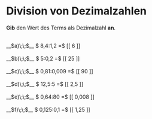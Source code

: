 <!--
version:  0.0.1

language: de

@style
main > *:not(:last-child) {
  margin-bottom: 3rem;
}

input {
    text-align: center;
}

.flex-container {
    display: flex;
    flex-wrap: wrap;
    align-items: stretch;
    gap: 20px;
}

.flex-child {
    flex: 1;
    min-width: 350px;
    margin-right: 20px;
}

@media (max-width: 400px) {
    .flex-child {
        flex: 100%;
        margin-right: 0;
    }
}
@end

formula: \carry   \textcolor{red}{\scriptsize #1}
formula: \digit   \rlap{\carry{#1}}\phantom{#2}#2
formula: \permil  \text{‰}

import: https://raw.githubusercontent.com/LiaTemplates/Tikz-Jax/main/README.md

script: https://cdn.jsdelivr.net/gh/LiaTemplates/Tikz-Jax@main/dist/index.js


tags: Division, Dezimalzahlen, sehr leicht, sehr niedrig, Angeben

comment: Multipliziere Dezimalzahlen im Kopf.

author: Martin Lommatzsch

-->




# Division von Dezimalzahlen

**Gib** den Wert des Terms als Dezimalzahl **an**.

<section class="flex-container">

<div class="flex-child">
<br>
__$a)\;\;$__ $ 8,4:1,2 =$ [[  6  ]]
<br>
</div> 
<div class="flex-child">
<br>
__$b)\;\;$__ $ 5:0,2 =$ [[  25  ]]
<br>
</div> 
<div class="flex-child">
<br>
__$c)\;\;$__ $ 0,81:0,009 =$ [[  90  ]]
<br>
</div> 
<div class="flex-child">
<br>
__$d)\;\;$__ $ 12,5:5 =$ [[  2,5  ]]
<br>
</div> 
<div class="flex-child">
<br>
__$e)\;\;$__ $ 0,64:80 =$ [[  0,008  ]]
<br>
</div> 
<div class="flex-child">
<br>
__$f)\;\;$__ $ 0,125:0,1 =$ [[  1,25  ]]
<br>
</div> 
</section>
<br>
<br>
<br>
<br>

